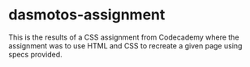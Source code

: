# dasmotos-assignment
This is the results of a CSS assignment from Codecademy 
where the assignment was to use HTML and CSS to recreate 
a given page using specs provided.
